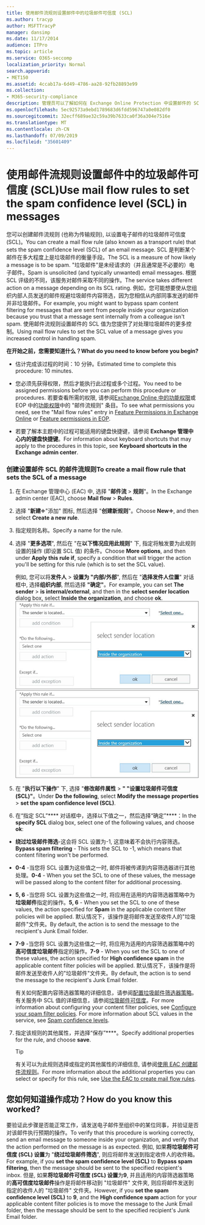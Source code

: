 ```yaml
---
title: 使用邮件流规则设置邮件中的垃圾邮件可信度 (SCL)
ms.author: tracyp
author: MSFTTracyP
manager: dansimp
ms.date: 11/17/2014
audience: ITPro
ms.topic: article
ms.service: O365-seccomp
localization_priority: Normal
search.appverid:
- MET150
ms.assetid: 4ccab17a-6d49-4786-aa28-92fb28893e99
ms.collection:
- M365-security-compliance
description: 管理员可以了解如何在 Exchange Online Protection 中设置邮件的 SCL。
ms.openlocfilehash: 5ec92573a9ebd1789683d6fdd596747a0e082df0
ms.sourcegitcommit: 32ecff689ae32c59a39b7633ca0f36a304e7516e
ms.translationtype: MT
ms.contentlocale: zh-CN
ms.lasthandoff: 07/09/2019
ms.locfileid: "35601409"
---
```

# <a name="use-mail-flow-rules-to-set-the-spam-confidence-level-scl-in-messages"></a><span data-ttu-id="c8f40-103">使用邮件流规则设置邮件中的垃圾邮件可信度 (SCL)</span><span class="sxs-lookup"><span data-stu-id="c8f40-103">Use mail flow rules to set the spam confidence level (SCL) in messages</span></span>

<span data-ttu-id="c8f40-104">您可以创建邮件流规则 (也称为传输规则), 以设置电子邮件的垃圾邮件可信度 (SCL)。</span><span class="sxs-lookup"><span data-stu-id="c8f40-104">You can create a mail flow rule (also known as a transport rule) that sets the spam confidence level (SCL) of an email message.</span></span> <span data-ttu-id="c8f40-105">SCL 是判断某个邮件在多大程度上是垃圾邮件的衡量手段。</span><span class="sxs-lookup"><span data-stu-id="c8f40-105">The SCL is a measure of how likely a message is to be spam.</span></span> <span data-ttu-id="c8f40-106">"垃圾邮件"是未经请求的（并且通常是不必要的）电子邮件。</span><span class="sxs-lookup"><span data-stu-id="c8f40-106">Spam is unsolicited (and typically unwanted) email messages.</span></span> <span data-ttu-id="c8f40-107">根据 SCL 评级的不同，该服务对邮件采取不同的操作。</span><span class="sxs-lookup"><span data-stu-id="c8f40-107">The service takes different action on a message depending on its SCL rating.</span></span> <span data-ttu-id="c8f40-108">例如，您可能想要使从您组织内部人员发送的邮件规避垃圾邮件内容筛选，因为您相信从内部同事发送的邮件并非垃圾邮件。</span><span class="sxs-lookup"><span data-stu-id="c8f40-108">For example, you might want to bypass spam content filtering for messages that are sent from people inside your organization because you trust that a message sent internally from a colleague isn't spam.</span></span> <span data-ttu-id="c8f40-109">使用邮件流规则设置邮件的 SCL 值为您提供了对处理垃圾邮件的更多控制。</span><span class="sxs-lookup"><span data-stu-id="c8f40-109">Using mail flow rules to set the SCL value of a message gives you increased control in handling spam.</span></span> 
  
 <span data-ttu-id="c8f40-110">**在开始之前，您需要知道什么？**</span><span class="sxs-lookup"><span data-stu-id="c8f40-110">**What do you need to know before you begin?**</span></span>
  
- <span data-ttu-id="c8f40-111">估计完成该过程的时间：10 分钟。</span><span class="sxs-lookup"><span data-stu-id="c8f40-111">Estimated time to complete this procedure: 10 minutes.</span></span>
    
- <span data-ttu-id="c8f40-112">您必须先获得权限，然后才能执行此过程或多个过程。</span><span class="sxs-lookup"><span data-stu-id="c8f40-112">You need to be assigned permissions before you can perform this procedure or procedures.</span></span> <span data-ttu-id="c8f40-113">若要查看所需的权限, 请参阅[Exchange Online 中的功能权限](http://technet.microsoft.com/library/15073ce1-0917-403b-8839-02a2ebc96e16.aspx)或 EOP 中的[功能权限](eop/feature-permissions-in-eop.md)中的 "邮件流规则" 条目。</span><span class="sxs-lookup"><span data-stu-id="c8f40-113">To see what permissions you need, see the "Mail flow rules" entry in [Feature Permissions in Exchange Online](http://technet.microsoft.com/library/15073ce1-0917-403b-8839-02a2ebc96e16.aspx) or [Feature permissions in EOP](eop/feature-permissions-in-eop.md).</span></span> 
    
- <span data-ttu-id="c8f40-114">若要了解本主题中的过程可能适用的键盘快捷键，请参阅 **Exchange 管理中心内的键盘快捷键**。</span><span class="sxs-lookup"><span data-stu-id="c8f40-114">For information about keyboard shortcuts that may apply to the procedures in this topic, see **Keyboard shortcuts in the Exchange admin center**.</span></span>
    
### <a name="to-create-a-mail-flow-rule-that-sets-the-scl-of-a-message"></a><span data-ttu-id="c8f40-115">创建设置邮件 SCL 的邮件流规则</span><span class="sxs-lookup"><span data-stu-id="c8f40-115">To create a mail flow rule that sets the SCL of a message</span></span>

1. <span data-ttu-id="c8f40-116">在 Exchange 管理中心 (EAC) 中, 选择 "**邮件流** \> **规则**"。</span><span class="sxs-lookup"><span data-stu-id="c8f40-116">In the Exchange admin center (EAC), choose **Mail flow** \> **Rules**.</span></span>
    
2. <span data-ttu-id="c8f40-117">选择 "**新建**!["](media/ITPro-EAC-AddIcon.gif)"添加" 图标, 然后选择 "**创建新规则**"。</span><span class="sxs-lookup"><span data-stu-id="c8f40-117">Choose **New**![Add Icon](media/ITPro-EAC-AddIcon.gif), and then select **Create a new rule**.</span></span>
    
3. <span data-ttu-id="c8f40-118">指定规则名称。</span><span class="sxs-lookup"><span data-stu-id="c8f40-118">Specify a name for the rule.</span></span>
    
4. <span data-ttu-id="c8f40-119">选择 "**更多选项**", 然后在 "在**以下情况应用此规则**" 下, 指定将触发要为此规则设置的操作 (即设置 SCL 值) 的条件。</span><span class="sxs-lookup"><span data-stu-id="c8f40-119">Choose **More options**, and then under **Apply this rule if**, specify a condition that will trigger the action you'll be setting for this rule (which is to set the SCL value).</span></span>
    
    <span data-ttu-id="c8f40-120">例如, 您可以将**发件人** \> **设置为 "内部/外部**", 然后在 "**选择发件人位置**" 对话框中, 选择**组织内部**, 然后选择 **"确定"**。</span><span class="sxs-lookup"><span data-stu-id="c8f40-120">For example, you can set **The sender** \> **is internal/external**, and then in the **select sender location** dialog box, select **Inside the organization**, and choose **ok**.</span></span><br/>
    <span data-ttu-id="c8f40-121">![选择发件人位置](media/EOP-ETR-SetSCL-1.jpg)</span><span class="sxs-lookup"><span data-stu-id="c8f40-121">![Select sender location](media/EOP-ETR-SetSCL-1.jpg)</span></span>
  
5. <span data-ttu-id="c8f40-122">在 "**执行以下操作**" 下, 选择 "**修改邮件属性** \> **" "设置垃圾邮件可信度 (SCL)"**。</span><span class="sxs-lookup"><span data-stu-id="c8f40-122">Under **Do the following**, select **Modify the message properties** \> **set the spam confidence level (SCL)**.</span></span>
  
6. <span data-ttu-id="c8f40-123">在“指定 SCL”\*\*\*\* 对话框中，选择以下值之一，然后选择“确定”\*\*\*\*：</span><span class="sxs-lookup"><span data-stu-id="c8f40-123">In the **specify SCL** dialog box, select one of the following values, and choose **ok**:</span></span>
    
  - <span data-ttu-id="c8f40-124">**绕过垃圾邮件筛选**-这会将 SCL 设置为-1, 这意味着不会执行内容筛选。</span><span class="sxs-lookup"><span data-stu-id="c8f40-124">**Bypass spam filtering** - This sets the SCL to -1, which means that content filtering won't be performed.</span></span> 
    
  - <span data-ttu-id="c8f40-125">**0-4** -当您将 SCL 设置为这些值之一时, 邮件将被传递到内容筛选器进行其他处理。</span><span class="sxs-lookup"><span data-stu-id="c8f40-125">**0-4** - When you set the SCL to one of these values, the message will be passed along to the content filter for additional processing.</span></span> 
    
  - <span data-ttu-id="c8f40-126">**5, 6** -当您将 SCL 设置为这些值之一时, 将应用在适用的内容筛选器策略中为**垃圾邮件**指定的操作。</span><span class="sxs-lookup"><span data-stu-id="c8f40-126">**5, 6** - When you set the SCL to one of these values, the action specified for **Spam** in the applicable content filter policies will be applied.</span></span> <span data-ttu-id="c8f40-127">默认情况下，该操作是将邮件发送至收件人的"垃圾邮件"文件夹。</span><span class="sxs-lookup"><span data-stu-id="c8f40-127">By default, the action is to send the message to the recipient's Junk Email folder.</span></span> 
    
  - <span data-ttu-id="c8f40-128">**7-9** -当您将 SCL 设置为这些值之一时, 将应用为适用的内容筛选器策略中的**高可信度垃圾邮件**指定的操作。</span><span class="sxs-lookup"><span data-stu-id="c8f40-128">**7-9** - When you set the SCL to one of these values, the action specified for **High confidence spam** in the applicable content filter policies will be applied.</span></span> <span data-ttu-id="c8f40-129">默认情况下，该操作是将邮件发送至收件人的"垃圾邮件"文件夹。</span><span class="sxs-lookup"><span data-stu-id="c8f40-129">By default, the action is to send the message to the recipient's Junk Email folder.</span></span> 
    
    <span data-ttu-id="c8f40-p105">有关如何配置内容筛选器策略的详细信息，请参阅[配置垃圾邮件筛选器策略](configure-your-spam-filter-policies.md)。有关服务中 SCL 值的详细信息，请参阅[垃圾邮件可信度](spam-confidence-levels.md)。</span><span class="sxs-lookup"><span data-stu-id="c8f40-p105">For more information about configuring your content filter policies, see [Configure your spam filter policies](configure-your-spam-filter-policies.md). For more information about SCL values in the service, see [Spam confidence levels](spam-confidence-levels.md).</span></span>
    
7. <span data-ttu-id="c8f40-132">指定该规则的其他属性，并选择“保存”\*\*\*\*。</span><span class="sxs-lookup"><span data-stu-id="c8f40-132">Specify additional properties for the rule, and choose **save**.</span></span>
    
    > [!TIP]
    > <span data-ttu-id="c8f40-133">有关可以为此规则选择或指定的其他属性的详细信息, 请参阅[使用 EAC 创建邮件流规则](https://docs.microsoft.com/Exchange/policy-and-compliance/mail-flow-rules/mail-flow-rule-procedures#use-the-eac-to-create-mail-flow-rules)。</span><span class="sxs-lookup"><span data-stu-id="c8f40-133">For more information about the additional properties you can select or specify for this rule, see [Use the EAC to create mail flow rules](https://docs.microsoft.com/Exchange/policy-and-compliance/mail-flow-rules/mail-flow-rule-procedures#use-the-eac-to-create-mail-flow-rules).</span></span> 
  
## <a name="how-do-you-know-this-worked"></a><span data-ttu-id="c8f40-134">您如何知道操作成功？</span><span class="sxs-lookup"><span data-stu-id="c8f40-134">How do you know this worked?</span></span>

<span data-ttu-id="c8f40-135">要验证此步骤是否能正常工作，请发送电子邮件至组织中的某位同事，并验证是否对该邮件执行预期的操作。</span><span class="sxs-lookup"><span data-stu-id="c8f40-135">To verify that this procedure is working correctly, send an email message to someone inside your organization, and verify that the action performed on the message is as expected.</span></span> <span data-ttu-id="c8f40-136">例如, 如果**将垃圾邮件可信度 (SCL) 设置**为 "**绕过垃圾邮件筛选**", 则应将邮件发送到指定收件人的收件箱。</span><span class="sxs-lookup"><span data-stu-id="c8f40-136">For example, if you **set the spam confidence level (SCL)** to **Bypass spam filtering**, then the message should be sent to the specified recipient's inbox.</span></span> <span data-ttu-id="c8f40-137">但是, 如果**将垃圾邮件可信度 (SCL) 设置**为**9**, 并且适用的内容筛选器策略的**高可信度垃圾邮件**操作是将邮件移动到 "垃圾邮件" 文件夹, 则应将邮件发送到指定的收件人的 "垃圾邮件" 文件夹。</span><span class="sxs-lookup"><span data-stu-id="c8f40-137">However, if you **set the spam confidence level (SCL)** to **9**, and the **High confidence spam** action for your applicable content filter policies is to move the message to the Junk Email folder, then the message should be sent to the specified recipient's Junk Email folder.</span></span> 
  

